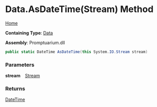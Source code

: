 # Data\.AsDateTime\(Stream\) Method

[Home](../../../README.md)

**Containing Type**: [Data](../README.md)

**Assembly**: Promptuarium\.dll

```csharp
public static DateTime AsDateTime(this System.IO.Stream stream)
```

### Parameters

**stream** &ensp; [Stream](https://docs.microsoft.com/en-us/dotnet/api/system.io.stream)

### Returns

[DateTime](https://docs.microsoft.com/en-us/dotnet/api/system.datetime)


